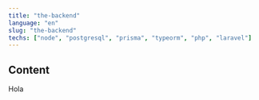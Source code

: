 ```yaml
---
title: "the-backend"
language: "en"
slug: "the-backend"
techs: ["node", "postgresql", "prisma", "typeorm", "php", "laravel"]
---
```


## Content

Hola
